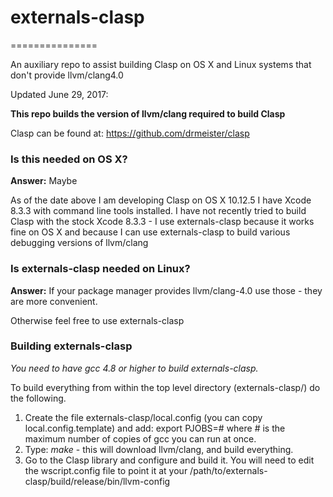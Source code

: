 # externals-clasp
===============

An auxiliary repo to assist building Clasp on OS X and Linux systems that don't provide llvm/clang4.0

Updated June 29, 2017:

**This repo builds the version of llvm/clang required to build Clasp**

Clasp can be found at:   https://github.com/drmeister/clasp

### Is this needed on OS X?

**Answer:** Maybe

As of the date above I am developing Clasp on OS X 10.12.5
I have Xcode 8.3.3 with command line tools installed.
I have not recently tried to build Clasp with the stock Xcode 8.3.3 - I use externals-clasp because it works fine on OS X and because I can use externals-clasp to build various debugging versions of llvm/clang

### Is externals-clasp needed on Linux?

**Answer:** If your package manager provides llvm/clang-4.0 use those - they are more convenient.

Otherwise feel free to use externals-clasp

### Building externals-clasp

_You need to have gcc 4.8 or higher to build externals-clasp._

To build everything from within the top level directory (externals-clasp/) do the following.

1. Create the file externals-clasp/local.config (you can copy local.config.template) and add:   export PJOBS=# where # is the maximum number of copies of gcc you can run at once.
2. Type:  _make_    - this will download llvm/clang, and build everything.
3. Go to the Clasp library and configure and build it.  You will need to edit the wscript.config file to point it at your /path/to/externals-clasp/build/release/bin/llvm-config
